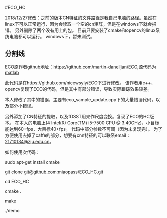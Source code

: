 #ECO_HC

2018/12/27修改：之前的版本CN特征的文件路径是我自己电脑的路径。虽然在linux下可以正常运行，因为会读取一个空的cn矩阵，但是在windows下就会报错。
另外删除了两个没有用上的包。
目前只要安装了cmake和opencv的linux系统电脑都可以运行。
windows下，暂未测试。

分割线
-----------------------------------------------------------------------------
ECO原作者github地址：https://github.com/martin-danelljan/ECO,源代码为matlab

此代码是在https://github.com/nicewsyly/ECO下进行修改。
该作者用c++，opencv复现了ECO的代码，但是其中有部分错误，导致实际跟踪效果较差。

本人修改了其中的错误，主要有eco_sample_update.cpp下的大量错误代码，以及部分小错误。

另外添加了CN特征的提取，以及fDSST用来作尺度变换。复现了ECO的HC版本。
在本人的电脑上(4  Intel(R) Core(TM) i5-7500 CPU @ 3.40GHz)，小目标能达到60+fps，大目标40+fps。
代码中部分参数不可调（因为未复现完）。
为了方便使用去掉了caffe的部分，想要有cnn特征的可以联系email：21710134@zju.edu.cn。

如何使用次代码：

sudo apt-get install cmake

git clone git@github.com:miaopass/ECO_HC.git

cd ECO_HC

cmake .

make

./demo


